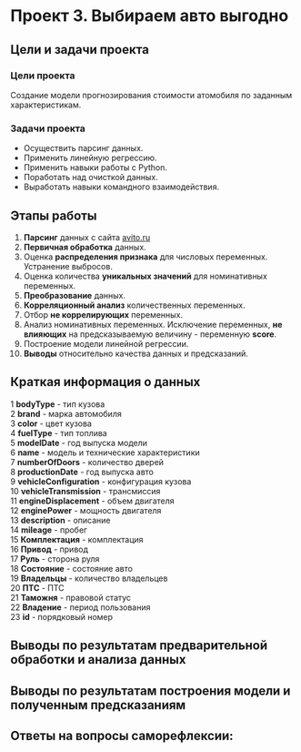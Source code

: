 # Проект 3. Выбираем авто выгодно

## Цели и задачи проекта
### Цели проекта
Создание модели прогнозирования стоимости атомобиля по заданным характеристикам.

### Задачи проекта
* Осуществить парсинг данных.
* Применить линейную регрессию.
* Применить навыки работы с Python.
* Поработать над очисткой данных.
* Выработать навыки командного взаимодействия.

## Этапы работы
1. **Парсинг** данных с сайта [avito.ru](https://avito.ru)
2. **Первичная обработка** данных.
3. Оценка **распределения признака** для числовых переменных. Устранение выбросов.
4. Оценка количества **уникальных значений** для номинативных переменных.
5. **Преобразование** данных.
6. **Корреляционный анализ** количественных переменных.
7. Отбор **не коррелирующих** переменных.
8. Анализ номинативных переменных. Исключение переменных, **не влияющих** на предсказываемую величину - переменную **score**.
9. Построение модели линейной регрессии.
8. **Выводы** относительно качества данных и предсказаний.

## Краткая информация о данных

1 **bodyType** - тип кузова  
2 **brand** - марка автомобиля  
3 **color** - цвет кузова  
4 **fuelType** - тип топлива  
5 **modelDate** - год выпуска модели  
6 **name** - модель и технические характеристики   
7 **numberOfDoors** - количество дверей  
8 **productionDate** - год выпуска авто  
9 **vehicleConfiguration** - конфигурация кузова  
10 **vehicleTransmission** - трансмиссия  
11 **engineDisplacement** - объем двигателя  
12 **enginePower** - мощность двигателя  
13 **description** - описание  
14 **mileage** - пробег  
15 **Комплектация** - комплектация  
16 **Привод** - привод  
17 **Руль** - сторона руля  
18 **Состояние** - состояние авто  
19 **Владельцы** - количество владельцев  
20 **ПТС** - ПТС  
21 **Таможня** - правовой статус  
22 **Владение** - период пользования  
23 **id** - порядковый номер


## Выводы по результатам предварительной обработки и анализа данных

## Выводы по результатам построения модели и полученным предсказаниям


## Ответы на вопросы саморефлексии:


